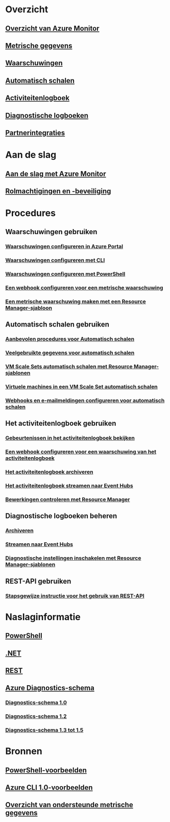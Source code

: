 # Overzicht
## [Overzicht van Azure Monitor](../monitoring-and-diagnostics/monitoring-overview.md)
## [Metrische gegevens](../monitoring-and-diagnostics/monitoring-overview-metrics.md)
## [Waarschuwingen](../monitoring-and-diagnostics/monitoring-overview-alerts.md)
## [Automatisch schalen](../monitoring-and-diagnostics/monitoring-overview-autoscale.md)
## [Activiteitenlogboek](../monitoring-and-diagnostics/monitoring-overview-activity-logs.md)
## [Diagnostische logboeken](../monitoring-and-diagnostics/monitoring-overview-of-diagnostic-logs.md)
## [Partnerintegraties](../monitoring-and-diagnostics/monitoring-partners.md)


# Aan de slag
## [Aan de slag met Azure Monitor](../monitoring-and-diagnostics/monitoring-get-started.md)
## [Rolmachtigingen en -beveiliging](../monitoring-and-diagnostics/monitoring-roles-permissions-security.md)

# Procedures
## Waarschuwingen gebruiken
### [Waarschuwingen configureren in Azure Portal](../monitoring-and-diagnostics/insights-alerts-portal.md)
### [Waarschuwingen configureren met CLI](../monitoring-and-diagnostics/insights-alerts-command-line-interface.md)
### [Waarschuwingen configureren met PowerShell](../monitoring-and-diagnostics/insights-alerts-powershell.md)
### [Een webhook configureren voor een metrische waarschuwing](../monitoring-and-diagnostics/insights-webhooks-alerts.md)
### [Een metrische waarschuwing maken met een Resource Manager-sjabloon](../monitoring-and-diagnostics/monitoring-enable-alerts-using-template.md)
## Automatisch schalen gebruiken
### [Aanbevolen procedures voor Automatisch schalen](../monitoring-and-diagnostics/insights-autoscale-best-practices.md)
### [Veelgebruikte gegevens voor automatisch schalen](../monitoring-and-diagnostics/insights-autoscale-common-metrics.md)
### [VM Scale Sets automatisch schalen met Resource Manager-sjablonen](../monitoring-and-diagnostics/insights-advanced-autoscale-virtual-machine-scale-sets.md)
### [Virtuele machines in een VM Scale Set automatisch schalen](../virtual-machine-scale-sets/virtual-machine-scale-sets-windows-autoscale.md?toc=%2fazure%2fmonitoring-and-diagnostics%2ftoc.json)
### [Webhooks en e-mailmeldingen configureren voor automatisch schalen](../monitoring-and-diagnostics/insights-autoscale-to-webhook-email.md)
## Het activiteitenlogboek gebruiken
### [Gebeurtenissen in het activiteitenlogboek bekijken](../monitoring-and-diagnostics/insights-debugging-with-events.md)
### [Een webhook configureren voor een waarschuwing van het activiteitenlogboek](../monitoring-and-diagnostics/insights-auditlog-to-webhook-email.md)
### [Het activiteitenlogboek archiveren](../monitoring-and-diagnostics/monitoring-archive-activity-log.md)
### [Het activiteitenlogboek streamen naar Event Hubs](../monitoring-and-diagnostics/monitoring-stream-activity-logs-event-hubs.md)
### [Bewerkingen controleren met Resource Manager](../azure-resource-manager/resource-group-audit.md)
## Diagnostische logboeken beheren
### [Archiveren](../monitoring-and-diagnostics/monitoring-archive-diagnostic-logs.md)
### [Streamen naar Event Hubs](../monitoring-and-diagnostics/monitoring-stream-diagnostic-logs-to-event-hubs.md)
### [Diagnostische instellingen inschakelen met Resource Manager-sjablonen](../monitoring-and-diagnostics/monitoring-enable-diagnostic-logs-using-template.md)
## REST-API gebruiken
### [Stapsgewijze instructie voor het gebruik van REST-API](../monitoring-and-diagnostics/monitoring-rest-api-walkthrough.md)

# Naslaginformatie
## [PowerShell](/powershell/resourcemanager/azurerm.insights/v1.0.12/azurerm.insights?redirectedfrom=msdn#40v=azure.200#41)
## [.NET](https://msdn.microsoft.com/library/azure/dn802153)
## [REST](/rest/api/monitor/)
## [Azure Diagnostics-schema](../monitoring-and-diagnostics/azure-diagnostics-schema.md)
### [Diagnostics-schema 1.0](../monitoring-and-diagnostics/azure-diagnostics-schema-1dot0.md)
### [Diagnostics-schema 1.2](../monitoring-and-diagnostics/azure-diagnostics-schema-1dot2.md)
### [Diagnostics-schema 1.3 tot 1.5](../monitoring-and-diagnostics/azure-diagnostics-schema-1dot3-to-1dot5.md)


# Bronnen
## [PowerShell-voorbeelden](../monitoring-and-diagnostics/insights-powershell-samples.md)
## [Azure CLI 1.0-voorbeelden](../monitoring-and-diagnostics/insights-cli-samples.md)
## [Overzicht van ondersteunde metrische gegevens](../monitoring-and-diagnostics/monitoring-supported-metrics.md)


<!--HONumber=Feb17_HO2-->


